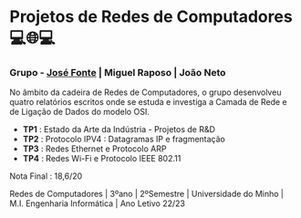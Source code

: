 # Projetos de Redes de Computadores 💻🌐💻
### Grupo - [José Fonte](https://github.com/josefonte) | Miguel Raposo | João Neto
No âmbito da cadeira de Redes de Computadores, o grupo desenvolveu quatro relatórios escritos onde se estuda e investiga a Camada de Rede e de Ligação de Dados do modelo OSI.

- __TP1__ : Estado da Arte da Indústria - Projetos de R&D 
- __TP2__ : Protocolo IPV4 : Datagramas IP e fragmentação
- __TP3__ : Redes Ethernet e Protocolo ARP
- __TP4__ : Redes Wi-Fi e Protocolo IEEE 802.11

Nota Final : 18,6/20

Redes de Computadores | 3ºano | 2ºSemestre | Universidade do Minho | M.I. Engenharia Informática | Ano Letivo 22/23
